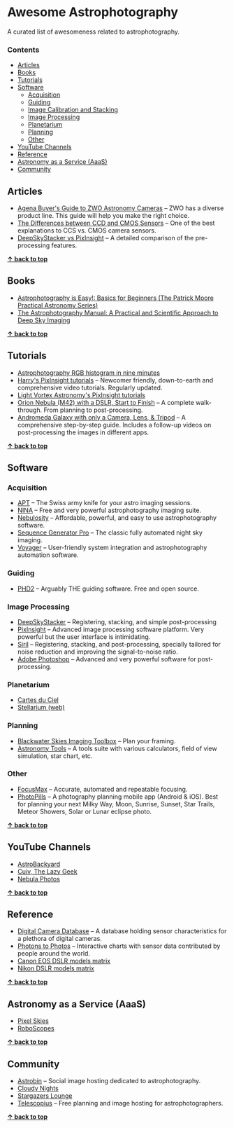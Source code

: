 # Awesome Astrophotography

A curated list of awesomeness related to astrophotography.



### Contents

- [Articles](#articles)
- [Books](#books)
- [Tutorials](#tutorials)
- [Software](#software)
  - [Acquisition](#acquisition)
  - [Guiding](#guiding)
  - [Image Calibration and Stacking](#image-calibration-and-stacking)
  - [Image Processing](#image-processing)
  - [Planetarium](#planetarium)
  - [Planning](#planning)
  - [Other](#other)
- [YouTube Channels](#youtube-channels)
- [Reference](#reference)
- [Astronomy as a Service (AaaS)](#astronomy-as-a-service-aaas)
- [Community](#community)



## Articles

- [Agena Buyer's Guide to ZWO Astronomy Cameras](https://agenaastro.com/articles/guides/cameras/zwo-astronomy-cameras-buyers-guide.html) – ZWO has a diverse product line. This guide will help you make the right choice.
- [The Differences between CCD and CMOS Sensors](https://www.atik-cameras.com/news/difference-between-ccd-cmos-sensors/) – One of the best explanations to CCS vs. CMOS camera sensors.
- [DeepSkyStacker vs PixInsight](https://www.lightvortexastronomy.com/image-pre-processing-deepskystacker-vs-pixinsight.html) – A detailed comparison of the pre-processing features.

**[↑ back to top](#contents)**



## Books

- [Astrophotography is Easy!: Basics for Beginners (The Patrick Moore Practical Astronomy Series)](https://www.goodreads.com/book/show/56053741-astrophotography-is-easy)
- [The Astrophotography Manual: A Practical and Scientific Approach to Deep Sky Imaging](https://www.goodreads.com/book/show/37301142-the-astrophotography-manual)

**[↑ back to top](#contents)**



## Tutorials

- [Astrophotography RGB histogram in nine minutes](https://www.youtube.com/watch?v=9rAoJ-VG860)
- [Harry's PixInsight tutorials](http://www.harrysastroshed.com/Pixinsighthome.html) – Newcomer friendly, down-to-earth and comprehensive video tutorials. Regularly updated.
- [Light Vortex Astronomy's PixInsight tutorials](https://www.lightvortexastronomy.com/tutorials.html)
- [Orion Nebula (M42) with a DSLR, Start to Finish](https://www.youtube.com/watch?v=Qb1ceFM-DkQ) – A complete walk-through. From planning to post-processing.
- [Andromeda Galaxy with only a Camera, Lens, & Tripod](https://www.youtube.com/watch?v=pXcRKoxTPVg) – A comprehensive step-by-step guide. Includes a follow-up videos on post-processing the images in different apps.

**[↑ back to top](#contents)**



## Software

### Acquisition

- [APT](https://www.astrophotography.app) – The Swiss army knife for your astro imaging sessions.
- [NINA](https://nighttime-imaging.eu) – Free and very powerful astrophotography imaging suite.
- [Nebulosity](http://www.stark-labs.com/nebulosity.html) – Affordable, powerful, and easy to use astrophotography software.
- [Sequence Generator Pro](https://www.sequencegeneratorpro.com) – The classic fully automated night sky imaging.
- [Voyager](https://software.starkeeper.it) – User-friendly system integration and astrophotography automation software.

### Guiding

- [PHD2](https://openphdguiding.org) – Arguably THE guiding software. Free and open source.

### Image Processing

- [DeepSkyStacker](http://deepskystacker.free.fr/english/index.html) – Registering, stacking, and simple post-processing
- [PixInsight](https://pixinsight.com) – Advanced image processing software platform. Very powerful but the user interface is intimidating.
- [Siril](https://siril.org) – Registering, stacking, and post-processing, specially tailored for noise reduction and improving the signal-to-noise ratio.
- [Adobe Photoshop](https://www.adobe.com/products/photoshop.html) – Advanced and very powerful software for post-processing.

### Planetarium

- [Cartes du Ciel](https://www.ap-i.net/skychart/doku.php?id=en/start)
- [Stellarium (web)](https://stellarium-web.org)

### Planning

- [Blackwater Skies Imaging Toolbox](https://www.blackwaterskies.co.uk/imaging-toolbox/) – Plan your framing.
- [Astronomy Tools](https://astronomy.tools/) – A tools suite with various calculators, field of view simulation, star chart, etc.

### Other

- [FocusMax](https://www.ccdware.com/products/focusmax/index-2.html) – Accurate, automated and repeatable focusing.
- [PhotoPills](https://www.photopills.com) – A photography planning mobile app (Android & iOS). Best for planning your next Milky Way, Moon, Sunrise, Sunset, Star Trails, Meteor Showers, Solar or Lunar eclipse photo.

**[↑ back to top](#contents)**



## YouTube Channels

- [AstroBackyard](https://www.youtube.com/c/AstroBackyard)
- [Cuiv, The Lazy Geek](https://www.youtube.com/channel/UC65vvpQDX5rymeqrYt-Bb1g)
- [Nebula Photos](https://www.youtube.com/channel/UCO_gBdHekc74feh0bWqKJ1Q)

**[↑ back to top](#contents)**



## Reference

- [Digital Camera Database](https://www.digicamdb.com) – A database holding sensor characteristics for a plethora of digital cameras.
- [Photons to Photos](https://www.photonstophotos.net) – Interactive charts with sensor data contributed by people around the world.
- [Canon EOS DSLR models matrix](https://www.astrophotography.app/EOS.php)
- [Nikon DSLR models matrix](https://www.astrophotography.app/nikon.php)

**[↑ back to top](#contents)**



## Astronomy as a Service (AaaS)

- [Pixel Skies](https://www.pixelskiesastro.com)
- [RoboScopes](https://www.roboscopes.com)

**[↑ back to top](#contents)**



## Community

- [Astrobin](https://www.astrobin.com) – Social image hosting dedicated to astrophotography.
- [Cloudy Nights](https://www.cloudynights.com)
- [Stargazers Lounge](https://stargazerslounge.com)
- [Telescopius](https://telescopius.com) – Free planning and image hosting for astrophotographers.

**[↑ back to top](#contents)**
